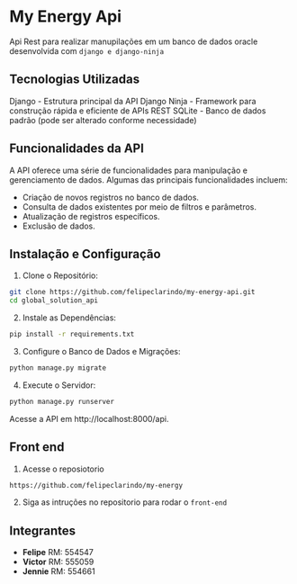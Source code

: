 # My Energy Api

Api Rest para realizar manupilações em um banco de dados oracle desenvolvida com `django e django-ninja`

## Tecnologias Utilizadas

Django - Estrutura principal da API
Django Ninja - Framework para construção rápida e eficiente de APIs REST
SQLite - Banco de dados padrão (pode ser alterado conforme necessidade)

## Funcionalidades da API

A API oferece uma série de funcionalidades para manipulação e gerenciamento de dados. Algumas das principais funcionalidades incluem:

- Criação de novos registros no banco de dados.
- Consulta de dados existentes por meio de filtros e parâmetros.
- Atualização de registros específicos.
- Exclusão de dados.

## Instalação e Configuração

1. Clone o Repositório:

```bash
git clone https://github.com/felipeclarindo/my-energy-api.git
cd global_solution_api
```

2. Instale as Dependências:

```bash
pip install -r requirements.txt
```

3. Configure o Banco de Dados e Migrações:

```bash
python manage.py migrate
```

4. Execute o Servidor:

```bash
python manage.py runserver
```

Acesse a API em http://localhost:8000/api.

## Front end

1. Acesse o reposiotorio

```bash
https://github.com/felipeclarindo/my-energy
```

2. Siga as intruções no repositorio para rodar o `front-end`

## Integrantes

- **Felipe** RM: 554547
- **Victor** RM: 555059
- **Jennie** RM: 554661
